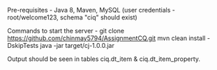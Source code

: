 Pre-requisites - Java 8, Maven, MySQL (user credentials - root/welcome123, schema "ciq" should exist)

Commands to start the server - 
git clone https://github.com/chinmay5794/AssignmentCQ.git
mvn clean install -DskipTests
java -jar target/cj-1.0.0.jar

Output should be seen in tables ciq.dt_item & ciq.dt_item_property.